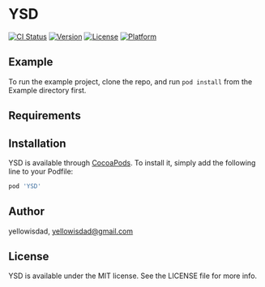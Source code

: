# YSD

[![CI Status](https://img.shields.io/travis/yellowisdad/YSD.svg?style=flat)](https://travis-ci.org/yellowisdad/YSD)
[![Version](https://img.shields.io/cocoapods/v/YSD.svg?style=flat)](https://cocoapods.org/pods/YSD)
[![License](https://img.shields.io/cocoapods/l/YSD.svg?style=flat)](https://cocoapods.org/pods/YSD)
[![Platform](https://img.shields.io/cocoapods/p/YSD.svg?style=flat)](https://cocoapods.org/pods/YSD)

## Example

To run the example project, clone the repo, and run `pod install` from the Example directory first.

## Requirements

## Installation

YSD is available through [CocoaPods](https://cocoapods.org). To install
it, simply add the following line to your Podfile:

```ruby
pod 'YSD'
```

## Author

yellowisdad, yellowisdad@gmail.com

## License

YSD is available under the MIT license. See the LICENSE file for more info.
